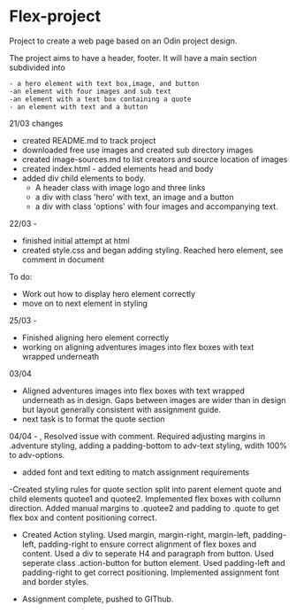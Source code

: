 # Flex-project
Project to create a web page based on an Odin project design.

The project aims to have a header, footer. It will have a main section subdivided into 	

	- a hero element with text box,image, and button
	-an element with four images and sub text 
	-an element with a text box containing a quote
	- an element with text and a button 


21/03 changes 

- created README.md to track project 
- downloaded free use images and created sub directory images 
- created image-sources.md to list creators and source location of images 
- created index.html - added elements head and body
- added div child elements to body. 
	- A header class with image logo and three links
	- a div with class 'hero' with text, an image and a button
	- a div with class 'options' with four images and accompanying text.

22/03 - 

- finished initial attempt at html
- created style.css and began adding styling. Reached hero element, see comment in document 

To do: 

- Work out how to display hero element correctly 
- move on to next element in styling

25/03 - 

- Finished aligning hero element correctly 
- working on aligning adventures images into flex boxes with text wrapped underneath


03/04

- Aligned adventures images into flex boxes with text wrapped underneath as in design. Gaps between images are wider than in design but layout generally consistent with assignment guide. 
- next task is to format the quote section 

04/04 - 
,
Resolved issue with comment. Required adjusting margins in .adventure styling, adding a padding-bottom to adv-text styling, wdith 100% to adv-options.
- added font and text editing to match assignment requirements 

-Created styling rules for quote section split into parent element quote and child elements quotee1 and quotee2. Implemented flex boxes with collumn direction. Added manual margins to .quotee2 and padding to .quote to get flex box and content positioning correct. 

- Created Action styling. Used margin, margin-right, margin-left, padding-left, padding-right to ensure correct alignment of flex boxes and content. Used a div to seperate H4 and paragraph from button. Used seperate class .action-button for button element. Used  padding-left and padding-right to get correct positioning. Implemented assignment font and border styles. 

- Assignment complete, pushed to GIThub.



